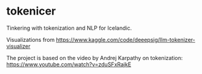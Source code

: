 # tokenicer

Tinkering with tokenization and NLP for Icelandic.

Visualizations from https://www.kaggle.com/code/deeepsig/llm-tokenizer-visualizer

The project is based on the video by Andrej Karpathy on tokenization: https://www.youtube.com/watch?v=zduSFxRajkE
